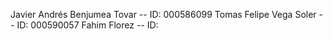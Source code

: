 Javier Andrés Benjumea Tovar -- ID: 000586099
Tomas Felipe Vega Soler -- ID: 000590057
Fahim Florez -- ID: